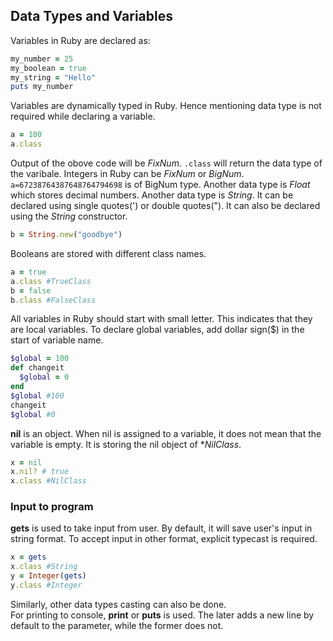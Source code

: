 ## Data Types and Variables
Variables in Ruby are declared as:
```ruby
my_number = 25
my_boolean = true
my_string = "Hello"
puts my_number
```
Variables are dynamically typed in Ruby. Hence mentioning data type is not required while declaring a variable.
```ruby
a = 100
a.class
```
Output of the obove code will be *FixNum*. ```.class``` will return the data type of the varibale. Integers in Ruby can be 
*FixNum* or *BigNum*. ```a=67238764387648764794698``` is of BigNum type.
Another data type is *Float* which stores decimal numbers.
Another data type is *String*. It can be declared using single quotes(') or double quotes("). It can also be declared using the *String* constructor.
```ruby
b = String.new("goodbye")
```
Booleans are stored with different class names.
```ruby
a = true
a.class #TrueClass
b = false
b.class #FalseClass
```
All variables in Ruby should start with small letter. This indicates that they are local variables. To declare global variables,
add dollar sign($) in the start of variable name.
```ruby
$global = 100
def changeit
  $global = 0
end
$global #100
changeit
$global #0
```
**nil** is an object. When nil is assigned to a variable, it does not mean that the variable is empty. It is storing the nil object of **NilClass*.
```ruby
x = nil
x.nil? # true
x.class #NilClass
```

### Input to program
**gets** is used to take input from user. By default, it will save user's input in string format. To accept input in other format, explicit typecast is required.
```ruby
x = gets
x.class #String
y = Integer(gets)
y.class #Integer
```
Similarly, other data types casting can also be done.  
For printing to console, **print** or **puts** is used. The later adds a new line by default to the parameter, while the former does not.

